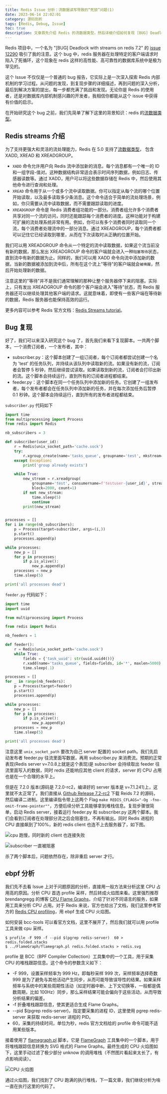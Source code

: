 ```yaml
---
title: Redis Issue 分析：流数据读写导致的“死锁”问题(1)
date: 2023-06-14 22:02:01
category: 源码剖析
tags: [Redis, Debug, Issue]
toc: true
description: 文章首先介绍 Redis 的流数据类型，然后详细介绍如何复现 [BUG] Deadlock with streams on redis 7.2 这个 bug，以及如何使用 ebpf 工具进行 CPU 性能分析。
---
```


Redis 项目中，一个名为 "[BUG] Deadlock with streams on redis 7.2" 的 [issue 12290](https://github.com/redis/redis/issues/12290) 吸引了我的注意。这个 bug 中，redis 服务器在处理特定的客户端请求时陷入了死循环，这个现象在 redis 这样的高性能、高可靠性的数据库系统中是极为罕见的。
 
这个 Issue 不仅仅是一个普通的 bug 报告，它实际上是一次深入探索 Redis 内部机制的学习过程。从问题的发现，到复现步骤的详细描述，再到问题的深入分析，最后到解决方案的提出，每一步都充满了挑战和发现。无论你是 Redis 的使用者，还是对数据库内部机制感兴趣的开发者，我相信你都能从这个 issue 中获得有价值的启示。

在开始研究这个 bug 之前，我们先简单了解下这里的背景知识：redis 的[流数据类型](https://redis.io/docs/data-types/streams-tutorial/)。

<!--more-->

## Redis streams 介绍

为了支持更强大和灵活的流处理能力，Redis 在 5.0 支持了[流数据类型](https://redis.io/docs/data-types/streams-tutorial/)， 包含 XADD, XREAD 和 XREADGROUP。

- `XADD` 命令允许用户向 Redis 流中添加新的消息。每个消息都有一个唯一的 ID 和一组字段-值对。这种数据结构非常适合表示时间序列数据，例如日志、传感器读数等。通过 XADD，用户可以将这些数据存储在 Redis 中，然后使用其他命令进行查询和处理。
- `XREAD` 命令用于从一个或多个流中读取数据。你可以指定从每个流的哪个位置开始读取，以及最多读取多少条消息。这个命令适合于简单的流处理场景，例如，你只需要从流中读取数据，而不需要跟踪读取的进度。
- `XREADGROUP` 命令是 Redis 消费者组功能的一部分。消费者组允许多个消费者共享对同一个流的访问，同时还能跟踪每个消费者的进度。这种功能对于构建可扩展的流处理系统非常有用。例如，你可以有多个消费者同时读取同一个流，每个消费者处理流中的一部分消息。通过 XREADGROUP，每个消费者都可以记住它已经读取到哪里，从而在下次读取时从正确的位置开始。

我们可以用 XREADGROUP 命令从一个特定的流中读取数据，如果这个流当前没有新的数据，那么发出 XREADGROUP 命令的客户端就会进入一种`阻塞等待`状态，直到流中有新的数据为止。同样的，我们可以用 XADD 命令向流中添加新的数据，当新的数据被添加到流中后，所有在这个流上"等待"的客户端就会`被唤醒`，然后开始处理新的数据。

注意这里的"等待"并不是我们通常理解的那种让整个服务器停下来的阻塞。实际上，只有发出 XREADGROUP 命令的那个客户端会进入"等待"状态，而 Redis 服务器还可以继续处理其他客户端的请求。这就意味着，即使有一些客户端在等待新的数据，Redis 服务器也能保持高效的运行。

更多内容可以参考 Redis 官方文档：[Redis Streams tutorial](https://redis.io/docs/data-types/streams-tutorial/)。

## Bug 复现

好了，我们可以来深入研究这个 bug 了，首先我们来看下复现脚本。一共两个脚本，一个消费订阅者，一个发布者，其中：

- subscriber.py：这个脚本创建了一组订阅者，每个订阅者都尝试创建一个名为 'test' 的任务队列，并持续从该队列中读取新的流。如果没有新的流，订阅者会暂停 5 秒钟，然后继续尝试读取。如果读取到新的流，订阅者会打印出新的流。这个脚本会持续运行，直到所有的订阅者进程都结束。
- feeder.py：这个脚本在同一个任务队列中添加新的任务。它创建了一组发布者，每个发布者都会在任务队列中添加新的任务，并在每次添加任务后暂停 0.1 秒钟。这个脚本会持续运行，直到所有的发布者进程都结束。

`subscriber.py` 代码如下

```python
import time
from multiprocessing import Process
from redis import Redis

nb_subscribers = 3

def subscriber(user_id):
    r = Redis(unix_socket_path='cache.sock')
    try:
        r.xgroup_create(name='tasks_queue', groupname='test', mkstream=True)
    except Exception:
        print('group already exists')

    while True:
        new_stream = r.xreadgroup(
            groupname='test', consumername=f'testuser-{user_id}', streams={'tasks_queue': '>'},
            block=2000, count=1)
        if not new_stream:
            time.sleep(5)
            continue
        print(new_stream)


processes = []
for i in range(nb_subscribers):
    p = Process(target=subscriber, args=(i,))
    p.start()
    processes.append(p)

while processes:
    new_p = []
    for p in processes:
        if p.is_alive():
            new_p.append(p)
    processes = new_p
    time.sleep(5)

print('all processes dead')
```

`feeder.py` 代码如下：

```python
import time
import uuid

from multiprocessing import Process

from redis import Redis

nb_feeders = 1

def feeder():
    r = Redis(unix_socket_path='cache.sock')
    while True:
        fields = {'task_uuid': str(uuid.uuid4())}
        r.xadd(name='tasks_queue', fields=fields, id='*', maxlen=5000)
        time.sleep(.1)

processes = []
for _ in range(nb_feeders):
    p = Process(target=feeder)
    p.start()
    processes.append(p)

while processes:
    new_p = []
    for p in processes:
        if p.is_alive():
            new_p.append(p)
    processes = new_p
    time.sleep(5)

print('all processes dead')
```

注意这里 `unix_socket_path` 要改为自己 server 配置的 socket path。我们先启动发布者 feeder.py 往流里面写数据，再用 subscriber.py 来消费流。预期的正常表现(Redis server v=7.0.8上就是这个表现)是 subscriber 会持续取出 feeder 往流里面写入的数据，同时 redis 还能响应其他 client 的请求，server 的 CPU 占用也是在一个合理的水平上。

但是在 7.2.0 版本(源码是 7.2.0-rc2，编译好的 server 版本是 v=7.1.241)上，这里就不太正常了。我们直接从 [Github Release 7.2-rc2](https://github.com/redis/redis/releases/tag/7.2-rc2) 下载 Reids 7.2 的源码，然后编译二进制。这里编译指令带上这两个 Flag `make REDIS_CFLAGS="-Og -fno-omit-frame-pointer""`，方便后续分析工具能够拿到堆栈信息。复现步骤很简单，启动 Redis server，接着运行 feeder.py 和 subscriber.py 这两个脚本。我们会看到订阅者在处理部分流之后会阻塞住，不再有输出。同时 Redis 进程的 CPU 直接飙到了100%，新的 redis client 也连不上去服务器了，如下图。

![cpu 跑慢，同时新的 client 也连接失败](https://slefboot-1251736664.cos.ap-beijing.myqcloud.com/20230613_bug_redis_deadlock_cpu_busy.png)

![subscriber 一直被阻塞](https://slefboot-1251736664.cos.ap-beijing.myqcloud.com/20230613_bug_redis_deadlock_cpu_stuck.png)

杀了两个脚本后，问题依然存在，除非重启 server 才行。

## ebpf 分析

我们先不去看 Issue 上对于问题原因的分析，直接用一般方法来分析这里 CPU 占用高的原因。分析 CPU 首选 profile 采样，然后转成火焰图来看。这里强烈推荐 brendangregg 的博客 [CPU Flame Graphs](https://www.brendangregg.com/FlameGraphs/cpuflamegraphs.html)，介绍了针对不同语言的服务，如果用工具来分析 CPU 占用。对于 Redis 来说，官方也给出了文档，我们这里参考官方的 [Redis CPU profiling](https://redis.io/docs/management/optimization/cpu-profiling/)，用 ebpf 生成 CPU 火焰图。

如何安装 bcc-tools 可以看官方文档，这里不展开了，然后我们就可以用 profile 工具来做 cpu 采样。

```shell
$ profile -F 999 -f --pid $(pgrep redis-server)  60 > redis.folded.stacks
$ ../FlameGraph/flamegraph.pl redis.folded.stacks > redis.svg
```

profile 是 BCC（BPF Compiler Collection）工具集中的一个工具，用于采集 CPU 的堆栈跟踪信息。这个命令的参数含义如下：
- -F 999，设置采样频率为 999 Hz，即每秒采样 999 次，采样频率选择奇数 999 是为了避免与其他活动产生同步，从而可能导致误导性的结果。如果采样频率与系统中的某些周期性活动（如定时器中断、上下文切换等，一般都是偶数周期，比如 100Hz）同步，那么采样结果可能会偏向于这些活动，从而导致分析结果的偏差。
- -f 折叠堆栈跟踪信息，使其更适合生成 Flame Graphs。
- --pid $(pgrep redis-server)，指定要采集的进程 ID，这里使用 pgrep redis-server 来获取 redis-server 进程的 PID。
- 60，采集的持续时间，单位为秒，redis 官方文档给的 profile 命令可能不适用某些版本。

接着使用了 [flamegraph.pl](https://github.com/brendangregg/FlameGraph/blob/master/flamegraph.pl) 脚本，它是 [FlameGraph](https://github.com/brendangregg/FlameGraph) 工具集中的一个脚本，用于将堆栈跟踪信息转换为 SVG 格式的 Flame Graphs。最终生成的 CPU 火焰图如下，这里手动过滤了极少部分 unknow 的调用堆栈（不然图片看起来太长了，有点影响阅读）。

![CPU 火焰图](https://slefboot-1251736664.cos.ap-beijing.myqcloud.com/20230613_bug_redis_deadlock_cpu.svg)

通过火焰图，我们找到了 CPU 跑满的执行堆栈，下一篇文章，我们继续分析为啥一直在执行这里的代码了。